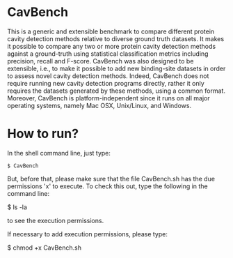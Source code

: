 # CavBench
This is a generic and extensible benchmark to compare different protein cavity detection methods relative to diverse ground truth datasets. It makes it possible to compare any two or more protein cavity detection methods against a ground-truth using statistical classification metrics including precision, recall and F-score. CavBench was also designed to be extensible, i.e., to make it possible to add new binding-site datasets in order to assess novel  cavity detection methods. Indeed, CavBench does not require running new cavity detection programs directly, rather it only requires the datasets generated by these methods, using a common format. Moreover, CavBench is platform-independent since it runs on all major operating systems, namely Mac OSX, Unix/Linux, and Windows.
# How to run?
In the shell command line, just type:

<code>$ CavBench</code>
 
But, before that, please make sure that the file CavBench.sh has the due permissions 'x' to execute. To check this out, type the following in the command line:

$ ls -la 

to see the execution permissions. 

If necessary to add execution permissions, please type:

$ chmod +x CavBench.sh



